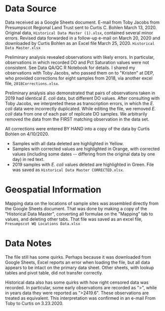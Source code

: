 # Data Source
Data received as a Google Sheets document.  E-mail from Toby Jacobs from
Presumpscot Regional Land Trust sent to Curtis C. Bohlen March 13, 2020.
Original data, `Historical Data Master (1).xlsx`, contained several minor
errors.  Revised data forwarded in a follow-up e-mail on March 20, 2020 and
downloaded by Curtis Bohlen as an Excel file March 25, 2020. `Historical Data
Master.xlsx`

Preliminary analysis revealed observations with likely errors.  In particular,
observations in which recorded DO and Pct Saturation values were not consistent.
See Data QA/QC R Notebook for details.  I shared my observations with Toby
Jacobs, who passed them on to "Kristen" at DEP, who provided corrections for
eight samples from 2018, via another excel file, `2018Corrections.xlsx`.

Preliminary analysis also demonstrated that pairs of observations taken in 2019
had identical *E. coli* data, but different DO values.  After consulting with
Toby Jacobs, we interpreted these as transcription errors, in which the *E.
coli* data were incorrectly duplicated.  While editing the file, we removed
*E. coli* data from one of
each pair of replicate DO samples.  We arbitrarily removed the data from the
FIRST matching observation in the data set.

All corrections were entered BY HAND into a copy of the data by Curtis Bohlen
on 4/10/2020.  
*  Samples with all data deleted are highlighted in Yellow.
*  Samples with corrected values are highlighted in Orange, with corrected values
   (including some dates -- differing from the original data by one day) in red
   text.  
*  2019 samples with *E. coli* values deleted are highlighted in Green. File
   was saved as `Historical Data Master CORRECTED.xlsx`.

# Geospatial Information
Mapping data on the locations of sample sites was assembled directly from the
Google Sheets document.  That was done by making a copy of the "Historical Data
Master", converting all formulae on the "Mapping" tab to values, and deleting
other tabs.  That file was saved as an excel file, `Presumpscot WQ Locations
Data.xlsx`

# Data Notes
The file still has some quirks.  Perhaps because it was downloaded from Google
Sheets, Excel reports an error when loading the file, but all data appears to be
intact on the primary data sheet.  Other sheets, with lookup tables and pivot
table, did not transfer correctly.

Historical data also has some quirks with how right censored data was recorded.
In particular, some early observations are recorded as ">", while in years data
they were reported as ">2419.6".  These observations are treated as equivalent.
This interpretation was confirmed in an e-mail From Toby to Curtis on 3.23.2020.
